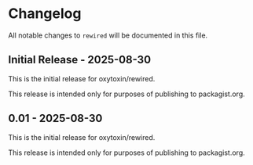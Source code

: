 # Changelog

All notable changes to `rewired` will be documented in this file.

## Initial Release - 2025-08-30

This is the initial release for oxytoxin/rewired.

This release is intended only for purposes of publishing to packagist.org.

## 0.01 - 2025-08-30

This is the initial release for oxytoxin/rewired.

This release is intended only for purposes of publishing to packagist.org.
